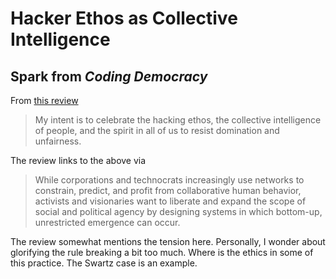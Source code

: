 <!--
 Copyright (C) 2023 David Jones
 
 This file is part of memex.
 
 memex is free software: you can redistribute it and/or modify
 it under the terms of the GNU General Public License as published by
 the Free Software Foundation, either version 3 of the License, or
 (at your option) any later version.
 
 memex is distributed in the hope that it will be useful,
 but WITHOUT ANY WARRANTY; without even the implied warranty of
 MERCHANTABILITY or FITNESS FOR A PARTICULAR PURPOSE.  See the
 GNU General Public License for more details.
 
 You should have received a copy of the GNU General Public License
 along with memex.  If not, see <http://www.gnu.org/licenses/>.
-->

# Hacker Ethos as Collective Intelligence



## Spark from _Coding Democracy_ 

From [this review](https://ancillaryreviewofbooks.org/2021/07/19/product-is-process-review-of-coding-democracy-by-maureen-webb/)

> My intent is to celebrate the hacking ethos, the collective intelligence of people, and the spirit in all of us to resist domination and unfairness.

The review links to the above via 

> While corporations and technocrats increasingly use networks to constrain, predict, and profit from collaborative human behavior, activists and visionaries want to liberate and expand the scope of social and political agency by designing systems in which bottom-up, unrestricted emergence can occur.

The review somewhat mentions the tension here. Personally, I wonder about glorifying the rule breaking a bit too much. Where is the ethics in some of this practice.  The Swartz case is an example.

